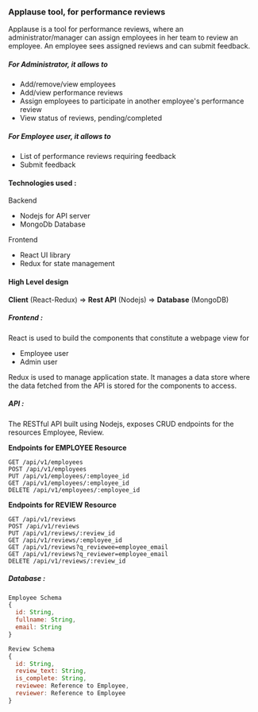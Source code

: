 ### Applause tool, for performance reviews

Applause is a tool for performance reviews, where an administrator/manager can assign employees in her team to review an employee. An employee sees assigned reviews and can submit feedback.

##### For Administrator, it allows to

- Add/remove/view employees
- Add/view performance reviews
- Assign employees to participate in another employee's performance review
- View status of reviews, pending/completed

##### For Employee user, it allows to

- List of performance reviews requiring feedback
- Submit feedback

#### Technologies used :

Backend

- Nodejs for API server
- MongoDb Database

Frontend

- React UI library
- Redux for state management

#### High Level design

**Client** (React-Redux) => **Rest API** (Nodejs) => **Database** (MongoDB)

##### Frontend :

React is used to build the components that constitute a webpage view for

- Employee user
- Admin user

Redux is used to manage application state. It manages a data store where the data fetched from the API is stored for the components to access.

##### API :

The RESTful API built using Nodejs, exposes CRUD endpoints for the resources Employee, Review.

**Endpoints for EMPLOYEE Resource**

```
GET /api/v1/employees
POST /api/v1/employees
PUT /api/v1/employees/:employee_id
GET /api/v1/employees/:employee_id
DELETE /api/v1/employees/:employee_id
```

**Endpoints for REVIEW Resource**

```
GET /api/v1/reviews
POST /api/v1/reviews
PUT /api/v1/reviews/:review_id
GET /api/v1/reviews/:employee_id
GET /api/v1/reviews?q_reviewee=employee_email
GET /api/v1/reviews?q_reviewer=employee_email
DELETE /api/v1/reviews/:review_id
```

##### Database :

```javascript
Employee Schema
{
  id: String,
  fullname: String,
  email: String
}

Review Schema
{
  id: String,
  review_text: String,
  is_complete: String,
  reviewee: Reference to Employee,
  reviewer: Reference to Employee
}
```
